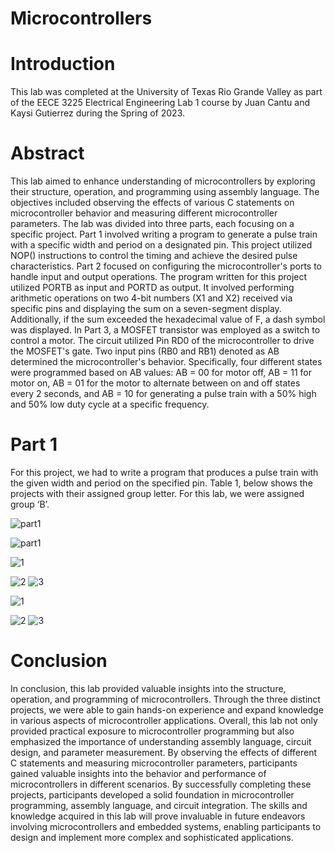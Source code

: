 # Microcontrollers 

# Introduction
This lab was completed at the University of Texas Rio Grande Valley as part of the EECE 3225 Electrical Engineering Lab 1 course by Juan Cantu and Kaysi Gutierrez during the Spring of 2023.

# Abstract
This lab aimed to enhance understanding of microcontrollers by exploring their structure,
operation, and programming using assembly language. The objectives included observing the
effects of various C statements on microcontroller behavior and measuring different
microcontroller parameters. The lab was divided into three parts, each focusing on a specific
project. Part 1 involved writing a program to generate a pulse train with a specific width and
period on a designated pin. This project utilized NOP() instructions to control the timing and
achieve the desired pulse characteristics.
Part 2 focused on configuring the microcontroller's ports to handle input and output operations.
The program written for this project utilized PORTB as input and PORTD as output. It involved
performing arithmetic operations on two 4-bit numbers (X1 and X2) received via specific pins
and displaying the sum on a seven-segment display. Additionally, if the sum exceeded the
hexadecimal value of F, a dash symbol was displayed. In Part 3, a MOSFET transistor was
employed as a switch to control a motor. The circuit utilized Pin RD0 of the microcontroller to
drive the MOSFET's gate. Two input pins (RB0 and RB1) denoted as AB determined the
microcontroller's behavior. Specifically, four different states were programmed based on AB
values: AB = 00 for motor off, AB = 11 for motor on, AB = 01 for the motor to alternate between
on and off states every 2 seconds, and AB = 10 for generating a pulse train with a 50% high and
50% low duty cycle at a specific frequency.

# Part 1
For this project, we had to write a program that produces a pulse train with the given width and
period on the specified pin. Table 1, below shows the projects with their assigned group letter.
For this lab, we were assigned group ‘B’.

![part1](https://github.com/JuanCantu1/Microcontrollers/assets/109363196/c23029b4-36ed-4746-81ac-3b7b5ad022ef)

![part1](https://github.com/JuanCantu1/Microcontrollers/assets/109363196/23ee3744-e99e-4d48-b9e9-1a8c74012f93)

![1](https://github.com/JuanCantu1/Microcontrollers/assets/109363196/b38bda47-a5da-4c93-9277-454e3df26468)

![2](https://github.com/JuanCantu1/Microcontrollers/assets/109363196/52fbc0a0-2e11-4c24-b567-2979b23569aa)
![3](https://github.com/JuanCantu1/Microcontrollers/assets/109363196/3c8ad0a6-9c8e-4918-a4e1-ae973e77740f)



![1](https://github.com/JuanCantu1/Microcontrollers/assets/109363196/84ca100f-75b7-4312-a0a9-28732ad32103)

![2](https://github.com/JuanCantu1/Microcontrollers/assets/109363196/3ee3b2eb-c77f-407d-91c2-4780bf2919e0)
![3](https://github.com/JuanCantu1/Microcontrollers/assets/109363196/a60d8c4b-bdc9-41a8-98d0-0ae197aee71a)

# Conclusion 
In conclusion, this lab provided valuable insights into the structure, operation, and programming
of microcontrollers. Through the three distinct projects, we were able to gain hands-on
experience and expand knowledge in various aspects of microcontroller applications. Overall,
this lab not only provided practical exposure to microcontroller programming but also
emphasized the importance of understanding assembly language, circuit design, and parameter
measurement. By observing the effects of different C statements and measuring microcontroller
parameters, participants gained valuable insights into the behavior and performance of
microcontrollers in different scenarios. By successfully completing these projects, participants
developed a solid foundation in microcontroller programming, assembly language, and circuit
integration. The skills and knowledge acquired in this lab will prove invaluable in future
endeavors involving microcontrollers and embedded systems, enabling participants to design
and implement more complex and sophisticated applications.




